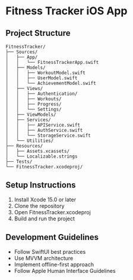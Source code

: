 # Fitness Tracker iOS App

## Project Structure
```
FitnessTracker/
├── Sources/
│   ├── App/
│   │   └── FitnessTrackerApp.swift
│   ├── Models/
│   │   ├── WorkoutModel.swift
│   │   ├── UserModel.swift
│   │   └── AchievementModel.swift
│   ├── Views/
│   │   ├── Authentication/
│   │   ├── Workouts/
│   │   ├── Progress/
│   │   └── Settings/
│   ├── ViewModels/
│   ├── Services/
│   │   ├── APIService.swift
│   │   ├── AuthService.swift
│   │   └── StorageService.swift
│   └── Utilities/
├── Resources/
│   ├── Assets.xcassets/
│   └── Localizable.strings
├── Tests/
└── FitnessTracker.xcodeproj/
```

## Setup Instructions
1. Install Xcode 15.0 or later
2. Clone the repository
3. Open FitnessTracker.xcodeproj
4. Build and run the project

## Development Guidelines
- Follow SwiftUI best practices
- Use MVVM architecture
- Implement offline-first approach
- Follow Apple Human Interface Guidelines
